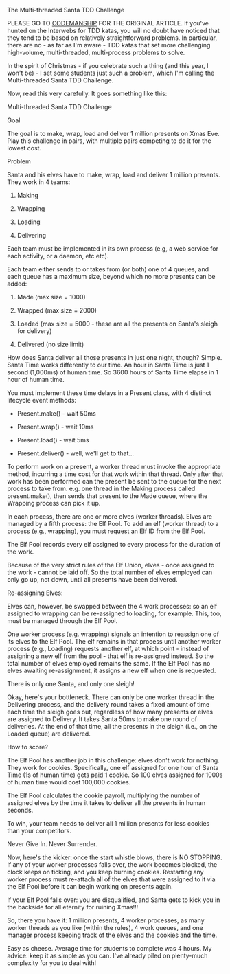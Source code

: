 The Multi-threaded Santa TDD Challenge

PLEASE GO TO [CODEMANSHIP](http://codemanship.co.uk/parlezuml/blog/?postid=1337) FOR THE ORIGINAL ARTICLE.
If you've hunted on the Interwebs for TDD katas, you will no doubt have noticed that they tend to be based on relatively straightforward problems. In particular, there are no - as far as I'm aware - TDD katas that set more challenging high-volume, multi-threaded, multi-process problems to solve.

In the spirit of Christmas - if you celebrate such a thing (and this year, I won't be) - I set some students just such a problem, which I'm calling the Multi-threaded Santa TDD Challenge.

Now, read this very carefully. It goes something like this:

Multi-threaded Santa TDD Challenge


Goal


The goal is to make, wrap, load and deliver 1 million presents on Xmas Eve. Play this challenge in pairs, with multiple pairs competing to do it for the lowest cost.

Problem


Santa and his elves have to make, wrap, load and deliver 1 million presents. They work in 4 teams:

1. Making

2. Wrapping

3. Loading

4. Delivering

Each team must be implemented in its own process (e.g, a web service for each activity, or a daemon, etc etc).

Each team either sends to or takes from (or both) one of 4 queues, and each queue has a maximum size, beyond which no more presents can be added:

1. Made (max size = 1000)

2. Wrapped (max size = 2000)

3. Loaded (max size = 5000 - these are all the presents on Santa's sleigh for delivery)

4. Delivered (no size limit)

How does Santa deliver all those presents in just one night, though? Simple. Santa Time works differently to our time. An hour in Santa Time is just 1 second (1,000ms) of human time. So 3600 hours of Santa Time elapse in 1 hour of human time.

You must implement these time delays in a Present class, with 4 distinct lifecycle event methods:

* Present.make() - wait 50ms

* Present.wrap() - wait 10ms

* Present.load() - wait 5ms

* Present.deliver() - well, we'll get to that...

To perform work on a present, a worker thread must invoke the appropriate method, incurring a time cost for that work within that thread. Only after that work has been performed can the present be sent to the queue for the next process to take from. e.g. one thread in the Making process called present.make(), then sends that present to the Made queue, where the Wrapping process can pick it up.

In each process, there are one or more elves (worker threads). Elves are managed by a fifth process: the Elf Pool. To add an elf (worker thread) to a process (e.g., wrapping), you must request an Elf ID from the Elf Pool.

The Elf Pool records every elf assigned to every process for the duration of the work.

Because of the very strict rules of the Elf Union, elves - once assigned to the work - cannot be laid off. So the total number of elves employed can only go up, not down, until all presents have been delivered.

Re-assigning Elves:

Elves can, however, be swapped between the 4 work processes: so an elf assigned to wrapping can be re-assigned to loading, for example. This, too, must be managed through the Elf Pool. 

One worker process (e.g. wrapping) signals an intention to reassign one of its elves to the Elf Pool. The elf remains in that process until another worker process (e.g., Loading) requests another elf, at which point - instead of assigning a new elf from the pool - that elf is re-assigned instead. So the total number of elves employed remains the same. If the Elf Pool has no elves awaiting re-assignment, it assigns a new elf when one is requested.

There is only one Santa, and only one sleigh! 

Okay, here's your bottleneck. There can only be one worker thread in the Delivering process, and the delivery round takes a fixed amount of time each time the sleigh goes out, regardless of how many presents or elves are assigned to Delivery. It takes Santa 50ms to make one round of deliveries. At the end of that time, all the presents in the sleigh (i.e., on the Loaded queue) are delivered.

How to score?

The Elf Pool has another job in this challenge: elves don't work for nothing. They work for cookies. Specifically, one elf assigned for one hour of Santa Time (1s of human time) gets paid 1 cookie. So 100 elves assigned for 1000s of human time would cost 100,000 cookies.

The Elf Pool calculates the cookie payroll, multiplying the number of assigned elves by the time it takes to deliver all the presents in human seconds.

To win, your team needs to deliver all 1 million presents for less cookies than your competitors.

Never Give In. Never Surrender.

Now, here's the kicker: once the start whistle blows, there is NO STOPPING. If any of your worker processes falls over, the work becomes blocked, the clock keeps on ticking, and you keep burning cookies. Restarting any worker process must re-attach all of the elves that were assigned to it via the Elf Pool before it can begin working on presents again.

If your Elf Pool falls over: you are disqualified, and Santa gets to kick you in the backside for all eternity for ruining Xmas!!!

So, there you have it: 1 million presents, 4 worker processes, as many worker threads as you like (within the rules), 4 work queues, and one manager process keeping track of the elves and the cookies and the time.

Easy as cheese. Average time for students to complete was 4 hours. My advice: keep it as simple as you can. I've already piled on plenty-much complexity for you to deal with!
